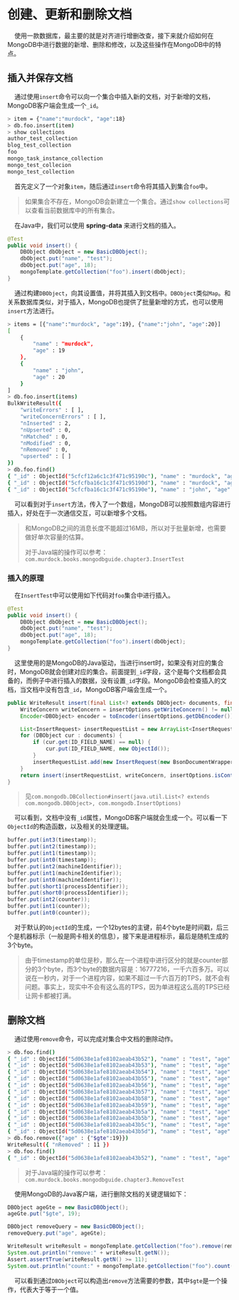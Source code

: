 # 创建、更新和删除文档

&nbsp;&nbsp;&nbsp;&nbsp;使用一款数据库，最主要的就是对齐进行增删改查，接下来就介绍如何在MongoDB中进行数据的新增、删除和修改，以及这些操作在MongoDB中的特点。

## 插入并保存文档

&nbsp;&nbsp;&nbsp;&nbsp;通过使用`insert`命令可以向一个集合中插入新的文档，对于新增的文档，MongoDB客户端会生成一个`_id`。

```sh
> item = {"name":"murdock", "age":18}
> db.foo.insert(item)
> show collections
author_test_collection
blog_test_collection
foo
mongo_task_instance_collection
mongo_test_collecion
mongo_test_collection
```

&nbsp;&nbsp;&nbsp;&nbsp;首先定义了一个对象`item`，随后通过`insert`命令将其插入到集合`foo`中。

> 如果集合不存在，MongoDB会新建立一个集合。通过`show collections`可以查看当前数据库中的所有集合。

&nbsp;&nbsp;&nbsp;&nbsp;在Java中，我们可以使用 **spring-data** 来进行文档的插入。

```java
@Test
public void insert() {
    DBObject dbObject = new BasicDBObject();
    dbObject.put("name", "test");
    dbObject.put("age", 18);
    mongoTemplate.getCollection("foo").insert(dbObject);
}
```

&nbsp;&nbsp;&nbsp;&nbsp;通过构建`DBObject`，向其设置值，并将其插入到文档中。`DBObject`类似`Map`。和关系数据库类似，对于插入，MongoDB也提供了批量新增的方式，也可以使用`insert`方法进行。

```sh
> items = [{"name":"murdock", "age":19}, {"name":"john", "age":20}]
[
	{
		"name" : "murdock",
		"age" : 19
	},
	{
		"name" : "john",
		"age" : 20
	}
]
> db.foo.insert(items)
BulkWriteResult({
	"writeErrors" : [ ],
	"writeConcernErrors" : [ ],
	"nInserted" : 2,
	"nUpserted" : 0,
	"nMatched" : 0,
	"nModified" : 0,
	"nRemoved" : 0,
	"upserted" : [ ]
})
> db.foo.find()
{ "_id" : ObjectId("5cfcf12a6c1c3f471c95190c"), "name" : "murdock", "age" : 18 }
{ "_id" : ObjectId("5cfcfba16c1c3f471c95190d"), "name" : "murdock", "age" : 19 }
{ "_id" : ObjectId("5cfcfba16c1c3f471c95190e"), "name" : "john", "age" : 20 }
```

&nbsp;&nbsp;&nbsp;&nbsp;可以看到对于`insert`方法，传入了一个数组，MongoDB可以按照数组内容进行插入，好处在于一次通信交互，可以新增多个文档。

> 和MongoDB之间的消息长度不能超过16MB，所以对于批量新增，也需要做好单次容量的估算。
> 
> 对于Java端的操作可以参考：`com.murdock.books.mongodbguide.chapter3.InsertTest`

### 插入的原理

&nbsp;&nbsp;&nbsp;&nbsp;在`InsertTest`中可以使用如下代码对`foo`集合中进行插入。

```java
@Test
public void insert() {
    DBObject dbObject = new BasicDBObject();
    dbObject.put("name", "test");
    dbObject.put("age", 18);
    mongoTemplate.getCollection("foo").insert(dbObject);
}
```

&nbsp;&nbsp;&nbsp;&nbsp;这里使用的是MongoDB的Java驱动，当进行insert时，如果没有对应的集合时，MongoDB就会创建对应的集合。前面提到`_id`字段，这个是每个文档都会具备的，而例子中进行插入的数据，没有设置`_id`字段。MongoDB会检查插入的文档，当文档中没有包含`_id`，MongoDB客户端会生成一个。

```java
public WriteResult insert(final List<? extends DBObject> documents, final InsertOptions insertOptions) {
    WriteConcern writeConcern = insertOptions.getWriteConcern() != null ? insertOptions.getWriteConcern() : getWriteConcern();
    Encoder<DBObject> encoder = toEncoder(insertOptions.getDbEncoder());

    List<InsertRequest> insertRequestList = new ArrayList<InsertRequest>(documents.size());
    for (DBObject cur : documents) {
        if (cur.get(ID_FIELD_NAME) == null) {
            cur.put(ID_FIELD_NAME, new ObjectId());
        }
        insertRequestList.add(new InsertRequest(new BsonDocumentWrapper<DBObject>(cur, encoder)));
    }
    return insert(insertRequestList, writeConcern, insertOptions.isContinueOnError(), insertOptions.getBypassDocumentValidation());
}
```

> 见`com.mongodb.DBCollection#insert(java.util.List<? extends com.mongodb.DBObject>, com.mongodb.InsertOptions)`

&nbsp;&nbsp;&nbsp;&nbsp;可以看到，文档中没有`_id`属性，MongoDB客户端就会生成一个。可以看一下`ObjectId`的构造函数，以及相关的处理逻辑。

```java
buffer.put(int3(timestamp));
buffer.put(int2(timestamp));
buffer.put(int1(timestamp));
buffer.put(int0(timestamp));
buffer.put(int2(machineIdentifier));
buffer.put(int1(machineIdentifier));
buffer.put(int0(machineIdentifier));
buffer.put(short1(processIdentifier));
buffer.put(short0(processIdentifier));
buffer.put(int2(counter));
buffer.put(int1(counter));
buffer.put(int0(counter));
```

&nbsp;&nbsp;&nbsp;&nbsp;对于默认的`ObjectId`的生成，一个12bytes的主键，前4个byte是时间戳，后三个是机器标示（一般是网卡相关的信息），接下来是进程标示，最后是随机生成的3个byte。

> 由于timestamp的单位是秒，那么在一个进程中进行区分的就是counter部分的3个byte，而3个byte的数据内容是：16777216，一千六百多万。可以说在一秒内，对于一个进程内容，如果不超过一千六百万的TPS，就不会有问题。事实上，现实中不会有这么高的TPS，因为单进程这么高的TPS已经让网卡都被打满。

## 删除文档

&nbsp;&nbsp;&nbsp;&nbsp;通过使用`remove`命令，可以完成对集合中文档的删除动作。

```sh
> db.foo.find()
{ "_id" : ObjectId("5d0638e1afe8102aeab43b52"), "name" : "test", "age" : 18 }
{ "_id" : ObjectId("5d0638e1afe8102aeab43b53"), "name" : "test", "age" : 19 }
{ "_id" : ObjectId("5d0638e1afe8102aeab43b54"), "name" : "test", "age" : 20 }
{ "_id" : ObjectId("5d0638e1afe8102aeab43b55"), "name" : "test", "age" : 21 }
{ "_id" : ObjectId("5d0638e1afe8102aeab43b56"), "name" : "test", "age" : 22 }
{ "_id" : ObjectId("5d0638e1afe8102aeab43b57"), "name" : "test", "age" : 23 }
{ "_id" : ObjectId("5d0638e1afe8102aeab43b58"), "name" : "test", "age" : 24 }
{ "_id" : ObjectId("5d0638e1afe8102aeab43b59"), "name" : "test", "age" : 25 }
{ "_id" : ObjectId("5d0638e1afe8102aeab43b5a"), "name" : "test", "age" : 26 }
{ "_id" : ObjectId("5d0638e1afe8102aeab43b5b"), "name" : "test", "age" : 27 }
{ "_id" : ObjectId("5d0638e1afe8102aeab43b5c"), "name" : "test", "age" : 28 }
{ "_id" : ObjectId("5d0638e1afe8102aeab43b5d"), "name" : "test", "age" : 29 }
> db.foo.remove({"age" : {"$gte":19}})
WriteResult({ "nRemoved" : 11 })
> db.foo.find()
{ "_id" : ObjectId("5d0638e1afe8102aeab43b52"), "name" : "test", "age" : 18 }
```

> 对于Java端的操作可以参考：`com.murdock.books.mongodbguide.chapter3.RemoveTest`

&nbsp;&nbsp;&nbsp;&nbsp;使用MongoDB的Java客户端，进行删除文档的关键逻辑如下：

```java
DBObject ageGte = new BasicDBObject();
ageGte.put("$gte", 19);

DBObject removeQuery = new BasicDBObject();
removeQuery.put("age", ageGte);

WriteResult writeResult = mongoTemplate.getCollection("foo").remove(removeQuery);
System.out.println("remove:" + writeResult.getN());
Assert.assertTrue(writeResult.getN() >= 11);
System.out.println("count:" + mongoTemplate.getCollection("foo").count());
```

&nbsp;&nbsp;&nbsp;&nbsp;可以看到通过`DBObject`可以构造出`remove`方法需要的参数，其中`$gte`是一个操作，代表大于等于一个值。